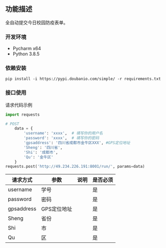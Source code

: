 ## 功能描述
全自动提交今日校园防疫表单。

### 开发环境
- Pycharm x64
- Python 3.8.5

### 依赖安装
`pip install -i https://pypi.doubanio.com/simple/ -r requirements.txt`
### 接口使用
请求代码示例

```python
import requests

# POST
    data = {
        'username': 'xxxx',  # 填写你的用户名
        'password': 'xxxx',  # 填写你的密码
        'gpsaddress': '四川省成都市金牛区XXX', #GPS定位地址
        'Sheng': '四川省',
        'Shi': '成都市',
        'Qu': '金牛区'
    }
requests.post('http://49.234.226.191:8001/run/', params=data)

```
| 请求方式  | 参数 | 说明 | 是否必须 |
| ------------ | ------------ | ------------ | ------------ |
| username | 学号 |   | 是 |
| password | 密码 |   | 是 |
| gpsaddress | GPS定位地址 |   | 是 |
| Sheng | 省份  |   | 是 |
| Shi | 市 |   | 是 |
| Qu | 区 |   | 是 |

